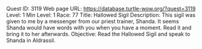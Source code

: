Quest ID: 3119
Web page URL: https://database.turtle-wow.org/?quest=3119
Level: 1
Min Level: 1
Race: 77
Title: Hallowed Sigil
Description: This sigil was given to me by a messenger from our priest trainer, Shanda. It seems Shanda would have words with you when you have a moment. Read it and bring it to her afterwards.
Objective: Read the Hallowed Sigil and speak to Shanda in Aldrassil.
